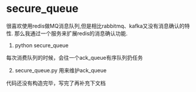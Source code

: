 # secure_queue

很喜欢使用redis做MQ消息队列,但是相比rabbitmq、kafka又没有消息确认的特性. 那么我通过一个服务来扩展redis的消息确认功能. 

1. python secure_queue

每次消费队列的时候，会往一个ack_queue有序队列扔任务

2. secure_queue.py
用来维护ack_queue

代码还没有构造完毕，写完了再补充下文档
